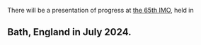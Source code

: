There will be a presentation of progress at [the 65th IMO](https://www.imo2024.uk/), held in
## Bath, England in July 2024.